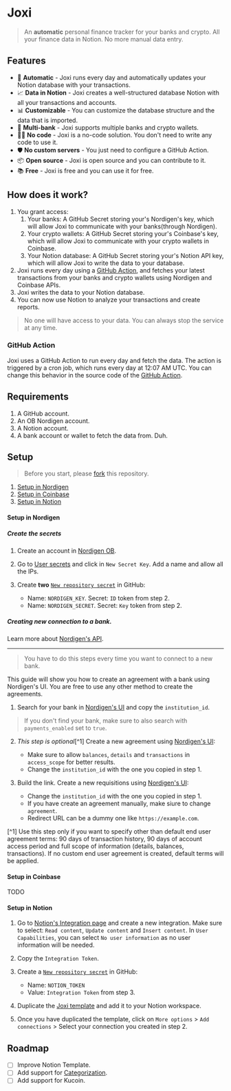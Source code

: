 # Joxi

> An **automatic** personal finance tracker for your banks and crypto. All your finance data in Notion. No more manual data entry.

## Features

- 🤖 **Automatic** - Joxi runs every day and automatically updates your Notion database with your transactions.
- 📈 **Data in Notion** - Joxi creates a well-structured database Notion with all your transactions and accounts.
- 📊 **Customizable** - You can customize the database structure and the data that is imported.
- 🏦 **Multi-bank** - Joxi supports multiple banks and crypto wallets.
- 🧑‍💻 **No code** - Joxi is a no-code solution. You don't need to write any code to use it.
- 🛡️ **No custom servers** - You just need to configure a GitHub Action.
- 📦 **Open source** - Joxi is open source and you can contribute to it.
- 📚 **Free** - Joxi is free and you can use it for free.

## How does it work?

1. You grant access:
   1. Your banks: A GitHub Secret storing your's Nordigen's key, which will allow Joxi to communicate with your banks(through Nordigen).
   2. Your crypto wallets: A GitHub Secret storing your's Coinbase's key, which will allow Joxi to communicate with your crypto wallets in Coinbase.
   3. Your Notion database: A GitHub Secret storing your's Notion API key, which will allow Joxi to write the data to your database.
2. Joxi runs every day using a [GitHub Action](#github-action), and fetches your latest transactions from your banks and crypto wallets using Nordigen and Coinbase APIs.
3. Joxi writes the data to your Notion database.
4. You can now use Notion to analyze your transactions and create reports.

> No one will have access to your data. You can always stop the service at any time.

### GitHub Action

Joxi uses a GitHub Action to run every day and fetch the data. The action is triggered by a cron job, which runs every day at 12:07 AM UTC. You can change this behavior in the source code of the [GitHub Action](/blob/main/.github/workflows/main.yml).

## Requirements

1. A GitHub account.
2. An OB Nordigen account.
3. A Notion account.
4. A bank account or wallet to fetch the data from. Duh.

## Setup

> Before you start, please [fork](/fork) this repository.

1. [Setup in Nordigen](#setup-in-nordigen)
2. [Setup in Coinbase](#setup-in-coinbase)
3. [Setup in Notion](#setup-in-notion)

#### Setup in Nordigen

##### Create the secrets

1. Create an account in [Nordigen OB](https://ob.nordigen.com/signup).
2. Go to [User secrets](https://ob.nordigen.com/user-secrets/) and click in `New Secret Key`. Add a name and allow all the IPs.
3. Create **two** [`New repository secret`](/settings/secrets/actions/new) in GitHub:

   - Name: `NORDIGEN_KEY`. Secret: `ID` token from step 2.
   - Name: `NORDIGEN_SECRET`. Secret: `Key` token from step 2.

##### Creating new connection to a bank.

Learn more about [Nordigen's API](https://nordigen.com/en/account_information_documenation/integration/quickstart_guide/).

---

> You have to do this steps every time you want to connect to a new bank.

This guide will show you how to create an agreement with a bank using Nordigen's UI. You are free to use any other method to create the agreements.

1. Search for your bank in [Nordigen's UI](https://ob.nordigen.com/api/docs#/institutions/retrieve%20all%20supported%20Institutions%20in%20a%20given%20country) and copy the `institution_id`.

> If you don't find your bank, make sure to also search with `payments_enabled` set to `true`.

2. _This step is optional_[^1] Create a new agreement using [Nordigen's UI](https://ob.nordigen.com/api/docs#/agreements/create%20EUA%20v2):

   - Make sure to allow `balances`, `details` and `transactions` in `access_scope` for better results.
   - Change the `institution_id` with the one you copied in step 1.

3. Build the link. Create a new requisitions using [Nordigen's UI](https://ob.nordigen.com/api/docs#/requisitions/requisition%20created):

   - Change the `institution_id` with the one you copied in step 1.
   - If you have create an agreement manually, make siure to change `agreement`.
   - Redirect URL can be a dummy one like `https://example.com`.

[^1] Use this step only if you want to specify other than default end user agreement terms: 90 days of transaction history, 90 days of account access period and full scope of information (details, balances, transactions). If no custom end user agreement is created, default terms will be applied.

#### Setup in Coinbase

TODO

#### Setup in Notion

1. Go to [Notion's Integration page](https://www.notion.com/my-integrations) and create a new integration. Make sure to select: `Read content`, `Update content` and `Insert content`. In `User Capabilities`, you can select `No user information` as no user information will be needed.
2. Copy the `Integration Token`.
3. Create a [`New repository secret`](/settings/secrets/actions/new) in GitHub:

   - Name: `NOTION_TOKEN`
   - Value: `Integration Token` from step 3.

4. Duplicate the [Joxi template](https://onmax.notion.site/Joxi-Template-907135d9cb70445eb99e4f137562353b) and add it to your Notion workspace.
5. Once you have duplicated the template, click on `More options` > `Add connections` > Select your connection you created in step 2.

## Roadmap

- [ ] Improve Notion Template.
- [ ] Add support for [Categorization](https://nordigen.com/en/products/transaction-categorisation/).
- [ ] Add support for Kucoin.